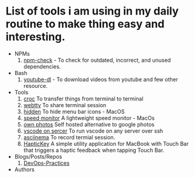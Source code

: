 # List of tools i am using in my daily routine to make thing easy and interesting. 

* NPMs
    1. [npm-check](https://github.com/dylang/npm-check) - To check for outdated, incorrect, and unused dependencies.
* Bash
    1. [youtube-dl](https://ytdl-org.github.io/youtube-dl/index.html) - To download videos from youtube and few other resource.
* Tools
    1. [croc](https://github.com/schollz/croc) To transfer things from terminal to terminal
    2. [webtty](https://github.com/maxmcd/webtty) To share terminal session
    3. [hidden](https://github.com/dwarvesf/hidden) To hide menu bar icons - MacOS
    4. [speed monitor](https://github.com/albertofwb/SpeedMonitor) A lightweight speed monitor - MacOs
    5. [own photos](https://github.com/hooram/ownphotos) Self hosted alternative to google photos
    6. [vscode on sercer](https://github.com/cdr/sshcode) To run vscode on any server over ssh
    7. [asciinema](https://github.com/asciinema/asciinema) To record termial session.
    8. [HapticKey](https://github.com/niw/HapticKey) A simple utility application for MacBook with Touch Bar that triggers a haptic feedback when tapping Touch Bar.
* Blogs/Posts/Repos
    1. [DevOps-Practices](https://github.com/bregman-arie/devops-exercises)
* Authors
